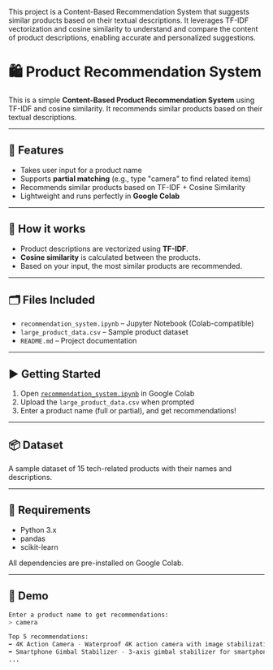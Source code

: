 This project is a Content-Based Recommendation System that suggests similar products based on their textual descriptions. It leverages TF-IDF vectorization and cosine similarity to understand and compare the content of product descriptions, enabling accurate and personalized suggestions.
# 🛍️ Product Recommendation System

This is a simple **Content-Based Product Recommendation System** using TF-IDF and cosine similarity. It recommends similar products based on their textual descriptions.

---

## 📌 Features

- Takes user input for a product name
- Supports **partial matching** (e.g., type "camera" to find related items)
- Recommends similar products based on TF-IDF + Cosine Similarity
- Lightweight and runs perfectly in **Google Colab**

---

## 🧠 How it works

- Product descriptions are vectorized using **TF-IDF**.
- **Cosine similarity** is calculated between the products.
- Based on your input, the most similar products are recommended.

---

## 🗂️ Files Included

- `recommendation_system.ipynb` – Jupyter Notebook (Colab-compatible)
- `large_product_data.csv` – Sample product dataset
- `README.md` – Project documentation

---

## ▶️ Getting Started

1. Open [`recommendation_system.ipynb`](recommendation_system.ipynb) in Google Colab
2. Upload the `large_product_data.csv` when prompted
3. Enter a product name (full or partial), and get recommendations!

---

## 📦 Dataset

A sample dataset of 15 tech-related products with their names and descriptions.

---

## 🧰 Requirements

- Python 3.x
- pandas
- scikit-learn

All dependencies are pre-installed on Google Colab.

---

## 📸 Demo

```bash
Enter a product name to get recommendations:
> camera

Top 5 recommendations:
➡ 4K Action Camera - Waterproof 4K action camera with image stabilization...
➡ Smartphone Gimbal Stabilizer - 3-axis gimbal stabilizer for smartphones...
...
